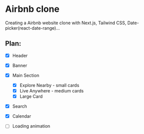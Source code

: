 # Airbnb clone
Creating a Airbnb website clone with Next.js, Tailwind CSS, Date-picker(react-date-range)...

## Plan:
- [x] Header
- [x] Banner
- [x] Main Section
  - [x] Explore Nearby - small cards
  - [x] Live Anywhere - medium cards
  - [x] Large Card
- [x] Search
- [x] Calendar
- [ ] Loading animation

